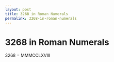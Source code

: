 ```yaml
---
layout: post
title: 3268 in Roman Numerals
permalink: 3268-in-roman-numerals
---
```


# 3268 in Roman Numerals

3268 = MMMCCLXVIII
